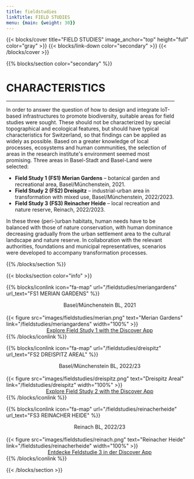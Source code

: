 ```yaml
---
title: fieldstudies
linkTitle: FIELD STUDIES 
menu: {main: {weight: 30}}
---
```


{{< blocks/cover title="FIELD STUDIES" image_anchor="top" height="full" color="gray" >}}
{{< blocks/link-down color="secondary" >}}
{{< /blocks/cover >}}



<!-- New Section -->

{{% blocks/section color="secondary" %}}

<div class="mx-auto" style="width: 90%">
  <h1 class="text-center">CHARACTERISTICS</h1>

----

In order to answer the question of how to design and integrate IoT-based infrastructures to promote biodiversity, suitable areas for field studies were sought. These should not be characterized by special topographical and ecological features, but should have typical characteristics for Switzerland, so that findings can be applied as widely as possible. Based on a greater knowledge of local processes, ecosystems and human communities, the selection of areas in the research institute's environment seemed most promising. Three areas in Basel-Stadt and Basel-Land were selected:

- __Field Study 1 (FS1) Merian Gardens__ – botanical garden and recreational area, Basel/Münchenstein, 2021.
- __Field Study 2 (FS2)  Dreispitz__ – industrial-urban area in transformation with mixed use, Basel/Münchenstein, 2022/2023.
- __Field Study 3 (FS3) Reinacher Heide__ – local recreation and nature reserve, Reinach, 2022/2023.

In these three (peri-)urban habitats, human needs have to be balanced with those of nature conservation, with human dominance decreasing gradually from the urban settlement area to the cultural landscape and nature reserve. In collaboration with the relevant authorities, foundations and municipal representatives, scenarios were developed to accompany transformation processes.

</div>

{{% /blocks/section %}}




<!-- New Section -->
{{< blocks/section color="info" >}}


<div class="container">
  <div class="row justify-content-evenly">
  
  {{% blocks/iconlink icon="fa-map" url="/fieldstudies/meriangardens" url_text="FS1 MERIAN GARDENS" %}}
  <center>Basel/Münchenstein BL, 2021</center>
  <br>
  {{< figure src="images/fieldstudies/merian.png" text="Merian Gardens" link="/fieldstudies/meriangardens" width="100%" >}}
  <center><a href="https://discover.mitwelten.org/app/?start=2020-01-08T11:59:43&end=2024-08-28T11:59:43&lat=47.53582777093257&lon=7.616186413196093&zoom=16.60514072279761&tags=FS1">Explore Field Study 1 with the Discover App</a></center>
  {{% /blocks/iconlink %}}
  
  {{% blocks/iconlink icon="fa-map" url="/fieldstudies/dreispitz" url_text="FS2 DREISPITZ AREAL" %}}
  <center>Basel/Münchenstein BL, 2022/23</center>
  <br>
  {{< figure src="images/fieldstudies/dreispitz.png" text="Dreispitz Areal" link="/fieldstudies/dreispitz" width="100%" >}}
  <center><a href="https://discover.mitwelten.org/app/?start=2020-01-08T11:59:43&end=2024-08-28T11:59:43&lat=47.52904923086514&lon=7.610367270830683&zoom=14.23254752794276&tags=FS2">Explore Field Study 2 with the Discover App</a></center>
  {{% /blocks/iconlink %}}

  {{% blocks/iconlink icon="fa-map" url="/fieldstudies/reinacherheide" url_text="FS3 REINACHER HEIDE" %}}
  <center>Reinach BL, 2022/23</center>
  <br>
  {{< figure src="images/fieldstudies/reinach.png" text="Reinacher Heide" link="/fieldstudies/reinacherheide" width="100%" >}}
  <center><a href="https://discover.mitwelten.org/app/?start=2020-01-08T11:59:43&end=2024-08-28T11:59:43&lat=47.49836360642701&lon=7.6086860341211935&zoom=15.76745247205724&tags=FS3">Entdecke Feldstudie 3 in der Discover App</a></center>
  {{% /blocks/iconlink %}}

</div>
</div>

{{< /blocks/section >}}

